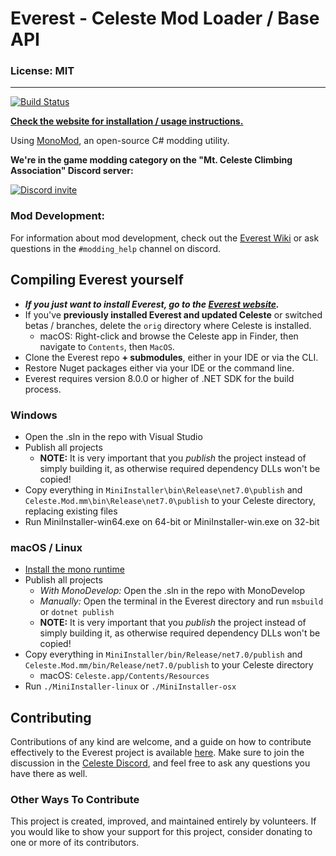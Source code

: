 # Everest - Celeste Mod Loader / Base API

### License: MIT

----

[![Build Status](https://dev.azure.com/EverestAPI/Everest/_apis/build/status/EverestAPI.Everest?branchName=dev)](https://dev.azure.com/EverestAPI/Everest/_build?definitionId=3)

[**Check the website for installation / usage instructions.**](https://everestapi.github.io/)

Using [MonoMod](https://github.com/MonoMod/MonoMod), an open-source C# modding utility.

**We're in the game modding category on the "Mt. Celeste Climbing Association" Discord server:**

[![Discord invite](github/invite.png)](https://discord.gg/6qjaePQ)

### Mod Development:
For information about mod development, check out the [Everest Wiki](https://github.com/EverestAPI/Resources/wiki) or ask questions in the `#modding_help` channel on discord.

## Compiling Everest yourself
- ***If you just want to install Everest, go to the [Everest website](https://everestapi.github.io/).***
- If you've **previously installed Everest and updated Celeste** or switched betas / branches, delete the `orig` directory where Celeste is installed.
    - macOS: Right-click and browse the Celeste app in Finder, then navigate to `Contents`, then `MacOS`.
- Clone the Everest repo **+ submodules**, either in your IDE or via the CLI.
- Restore Nuget packages either via your IDE or the command line.
- Everest requires version 8.0.0 or higher of .NET SDK for the build process.

### Windows
- Open the .sln in the repo with Visual Studio
- Publish all projects
    - **NOTE:** It is very important that you *publish* the project instead of simply building it, as otherwise required dependency DLLs won't be copied!
- Copy everything in `MiniInstaller\bin\Release\net7.0\publish` and `Celeste.Mod.mm\bin\Release\net7.0\publish` to your Celeste directory, replacing existing files
- Run MiniInstaller-win64.exe on 64-bit or MiniInstaller-win.exe on 32-bit

### macOS / Linux
- [Install the mono runtime](https://www.mono-project.com/download/stable/)
- Publish all projects
    - _With MonoDevelop:_ Open the .sln in the repo with MonoDevelop
    - _Manually:_ Open the terminal in the Everest directory and run `msbuild` or `dotnet publish`
    - **NOTE:** It is very important that you *publish* the project instead of simply building it, as otherwise required dependency DLLs won't be copied!
- Copy everything in `MiniInstaller/bin/Release/net7.0/publish` and `Celeste.Mod.mm/bin/Release/net7.0/publish` to your Celeste directory
    - macOS: `Celeste.app/Contents/Resources`
- Run `./MiniInstaller-linux` or `./MiniInstaller-osx`

## Contributing
Contributions of any kind are welcome, and a guide on how to contribute effectively to the Everest project is available [here](./CONTRIBUTING.md).
Make sure to join the discussion in the [Celeste Discord](https://discord.gg/6qjaePQ), and feel free to ask any questions you have there as well.

### Other Ways To Contribute
This project is created, improved, and maintained entirely by volunteers.
If you would like to show your support for this project, consider donating to one or more of its contributors.
